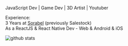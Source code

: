 JavaScript Dev | Game Dev | 3D Artist | Youtuber

Experience:   
3 Years at [Sorabel](https://sorabel.com) (previously Salestock)  
As a ReactJS & React Native Dev - Web & Android & iOS

![github stats](https://github-readme-stats.vercel.app/api?username=dwicao&show_icons=true&cache=0)
